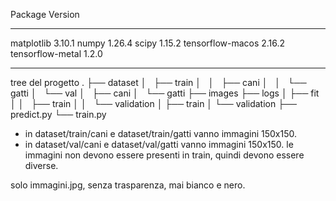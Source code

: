 Package                      Version
---------------------------- -----------
matplotlib                   3.10.1
numpy                        1.26.4
scipy                        1.15.2
tensorflow-macos             2.16.2
tensorflow-metal             1.2.0
---------------------------- ----------

tree del progetto
.
├── dataset
│   ├── train
│   │   ├── cani
│   │   └── gatti
│   └── val
│       ├── cani
│       └── gatti
├── images
├── logs
│   ├── fit
│   │   ├── train
│   │   └── validation
│   ├── train
│   └── validation
├── predict.py
└── train.py

- in dataset/train/cani e dataset/train/gatti vanno immagini 150x150.
- in dataset/val/cani e dataset/val/gatti vanno immagini 150x150. le immagini non devono essere presenti in train, quindi devono essere diverse.

solo immagini.jpg, senza trasparenza, mai bianco e nero.